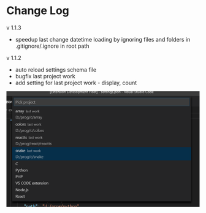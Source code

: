 # Change Log

v 1.1.3
- speedup last change datetime loading by ignoring files and folders in .gitignore/.ignore in root path

v 1.1.2
- auto reload settings schema file
- bugfix last project work
- add setting for last project work - display, count

![Quickpick](./resources/quickpick.png)


